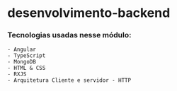# desenvolvimento-backend

### Tecnologias usadas nesse módulo:
    - Angular
    - TypeScript
    - MongoDB
    - HTML & CSS
    - RXJS
    - Arquitetura Cliente e servidor - HTTP